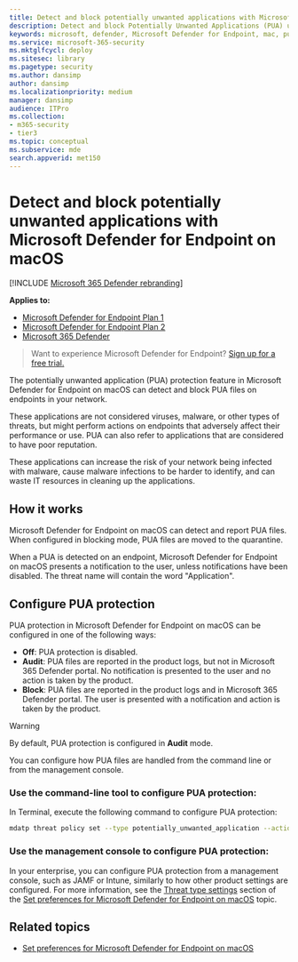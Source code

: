 ```yaml
---
title: Detect and block potentially unwanted applications with Microsoft Defender for Endpoint on Mac
description: Detect and block Potentially Unwanted Applications (PUA) using Microsoft Defender for Endpoint on macOS.
keywords: microsoft, defender, Microsoft Defender for Endpoint, mac, pua, pus, catalina, big sur, monterey, ventura, mde for mac
ms.service: microsoft-365-security
ms.mktglfcycl: deploy
ms.sitesec: library
ms.pagetype: security
ms.author: dansimp
author: dansimp
ms.localizationpriority: medium
manager: dansimp
audience: ITPro
ms.collection: 
- m365-security
- tier3
ms.topic: conceptual
ms.subservice: mde
search.appverid: met150
---
```


# Detect and block potentially unwanted applications with Microsoft Defender for Endpoint on macOS

[!INCLUDE [Microsoft 365 Defender rebranding](../../includes/microsoft-defender.md)]

**Applies to:**
- [Microsoft Defender for Endpoint Plan 1](https://go.microsoft.com/fwlink/p/?linkid=2154037)
- [Microsoft Defender for Endpoint Plan 2](https://go.microsoft.com/fwlink/p/?linkid=2154037)
- [Microsoft 365 Defender](https://go.microsoft.com/fwlink/?linkid=2118804)

> Want to experience Microsoft Defender for Endpoint? [Sign up for a free trial.](https://signup.microsoft.com/create-account/signup?products=7f379fee-c4f9-4278-b0a1-e4c8c2fcdf7e&ru=https://aka.ms/MDEp2OpenTrial?ocid=docs-wdatp-exposedapis-abovefoldlink)

The potentially unwanted application (PUA) protection feature in Microsoft Defender for Endpoint on macOS can detect and block PUA files on endpoints in your network.

These applications are not considered viruses, malware, or other types of threats, but might perform actions on endpoints that adversely affect their performance or use. PUA can also refer to applications that are considered to have poor reputation.

These applications can increase the risk of your network being infected with malware, cause malware infections to be harder to identify, and can waste IT resources in cleaning up the applications.

## How it works

Microsoft Defender for Endpoint on macOS can detect and report PUA files. When configured in blocking mode, PUA files are moved to the quarantine.

When a PUA is detected on an endpoint, Microsoft Defender for Endpoint on macOS presents a notification to the user, unless notifications have been disabled. The threat name will contain the word "Application".

## Configure PUA protection

PUA protection in Microsoft Defender for Endpoint on macOS can be configured in one of the following ways:

- **Off**: PUA protection is disabled.
- **Audit**: PUA files are reported in the product logs, but not in Microsoft 365 Defender portal. No notification is presented to the user and no action is taken by the product.
- **Block**: PUA files are reported in the product logs and in Microsoft 365 Defender portal. The user is presented with a notification and action is taken by the product.

> [!WARNING]
> By default, PUA protection is configured in **Audit** mode.

You can configure how PUA files are handled from the command line or from the management console.

### Use the command-line tool to configure PUA protection:

In Terminal, execute the following command to configure PUA protection:

```bash
mdatp threat policy set --type potentially_unwanted_application --action [off|audit|block]
```

### Use the management console to configure PUA protection:

In your enterprise, you can configure PUA protection from a management console, such as JAMF or Intune, similarly to how other product settings are configured. For more information, see the [Threat type settings](mac-preferences.md#threat-type-settings) section of the [Set preferences for Microsoft Defender for Endpoint on macOS](mac-preferences.md) topic.

## Related topics

- [Set preferences for Microsoft Defender for Endpoint on macOS](mac-preferences.md)
